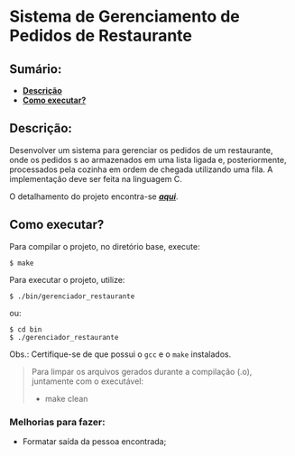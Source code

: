 # Sistema de Gerenciamento de Pedidos de Restaurante

## Sumário:
* **[Descrição](#descrição)**
* **[Como executar?](#como-executar)**

## Descrição:
Desenvolver um sistema para gerenciar os pedidos de um restaurante, onde os pedidos s ao armazenados em uma lista ligada e, posteriormente, processados pela cozinha em ordem de chegada utilizando uma fila. A implementação deve ser feita na linguagem C.

O detalhamento do projeto encontra-se __*[aqui](./docs/projeto_1.pdf)*__.

## Como executar?
Para compilar o projeto, no diretório base, execute:

``` 
$ make 
```
Para executar o projeto, utilize:
```
$ ./bin/gerenciador_restaurante
```
ou:
```
$ cd bin
$ ./gerenciador_restaurante
```
Obs.: Certifique-se de que possui o `gcc` e o `make` instalados.

> Para limpar os arquivos gerados durante a compilação (.o), juntamente com o executável:
> * make clean

### Melhorias para fazer:
  * Formatar saída da pessoa encontrada;